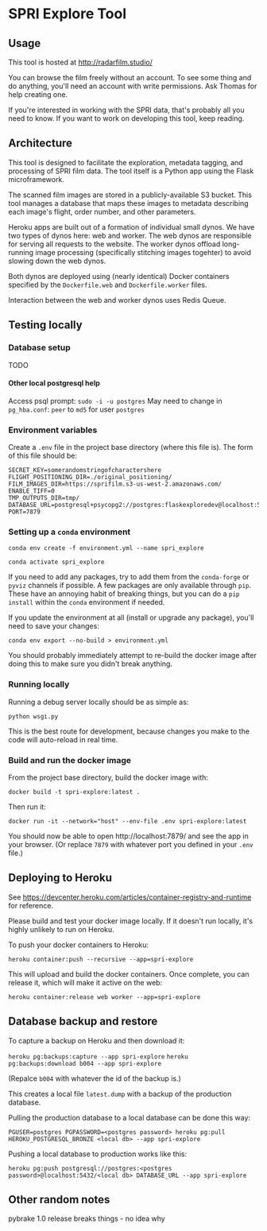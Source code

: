 # SPRI Explore Tool

## Usage

This tool is hosted at http://radarfilm.studio/

You can browse the film freely without an account. To see some thing and do
anything, you'll need an account with write permissions. Ask Thomas for help
creating one.

If you're interested in working with the SPRI data, that's probably all you need
to know. If you want to work on developing this tool, keep reading.

## Architecture

This tool is designed to facilitate the exploration, metadata tagging, and
processing of SPRI film data. The tool itself is a Python app using the Flask
microframework.

The scanned film images are stored in a publicly-available S3 bucket. This tool
manages a database that maps these images to metadata describing each image's
flight, order number, and other parameters.

Heroku apps are built out of a formation of individual small dynos. We have two
types of dynos here: web and worker. The web dynos are responsible for serving
all requests to the website. The worker dynos offload long-running image processing
(specifically stitching images togehter) to avoid slowing down the web dynos.

Both dynos are deployed using (nearly identical) Docker containers specified by
the `Dockerfile.web` and `Dockerfile.worker` files.

Interaction between the web and worker dynos uses Redis Queue.

## Testing locally

### Database setup

TODO

#### Other local postgresql help

Access psql prompt: `sudo -i -u postgres`
May need to change in `pg_hba.conf`: `peer` to `md5` for user `postgres`

### Environment variables

Create a `.env` file in the project base directory (where this file is).
The form of this file should be:

```shell script
SECRET_KEY=somerandomstringofcharactershere
FLIGHT_POSITIONING_DIR=./original_positioning/
FILM_IMAGES_DIR=https://sprifilm.s3-us-west-2.amazonaws.com/
ENABLE_TIFF=0
TMP_OUTPUTS_DIR=tmp/
DATABASE_URL=postgresql+psycopg2://postgres:flaskexploredev@localhost:5432/spri_explore
PORT=7879
```

### Setting up a `conda` environment

`conda env create -f environment.yml --name spri_explore`

`conda activate spri_explore`

If you need to add any packages, try to add them from the `conda-forge` or
`pyviz` channels if possible. A few packages are only available through `pip`.
These have an annoying habit of breaking things, but you can do a `pip install`
within the `conda` environment if needed.

If you update the environment at all (install or upgrade any package), you'll
need to save your changes:

`conda env export --no-build > environment.yml`

You should probably immediately attempt to re-build the docker image after doing
this to make sure you didn't break anything.

### Running locally

Running a debug server locally should be as simple as:

`python wsgi.py`

This is the best route for development, because changes you make to the code
will auto-reload in real time.

### Build and run the docker image

From the project base directory, build the docker image with:

`docker build -t spri-explore:latest .`

Then run it:

`docker run -it --network="host" --env-file .env spri-explore:latest`

You should now be able to open http://localhost:7879/ and see the app in your
browser. (Or replace `7879` with whatever port you defined in your `.env` file.)

## Deploying to Heroku

See https://devcenter.heroku.com/articles/container-registry-and-runtime for reference.

Please build and test your docker image locally. If it doesn't run locally, it's
highly unlikely to run on Heroku.

To push your docker containers to Heroku:

`heroku container:push --recursive --app=spri-explore`

This will upload and build the docker containers. Once complete, you can release it, which will make it active on the web:

`heroku container:release web worker --app=spri-explore`

## Database backup and restore

To capture a backup on Heroku and then download it:

`heroku pg:backups:capture --app spri-explore`
`heroku pg:backups:download b004 --app spri-explore`

(Repalce `b004` with whatever the id of the backup is.)

This creates a local file `latest.dump` with a backup of the production database.

Pulling the production database to a local database can be done this way:

`PGUSER=postgres PGPASSWORD=<postgres password> heroku pg:pull HEROKU_POSTGRESQL_BRONZE <local db> --app spri-explore`

Pushing a local database to production works like this:

`heroku pg:push postgresql://postgres:<postgres password>@localhost:5432/<local db> DATABASE_URL --app spri-explore`

## Other random notes

pybrake 1.0 release breaks things - no idea why
